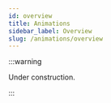 ```yaml
---
id: overview
title: Animations
sidebar_label: Overview
slug: /animations/overview
---
```



:::warning

Under construction.

:::